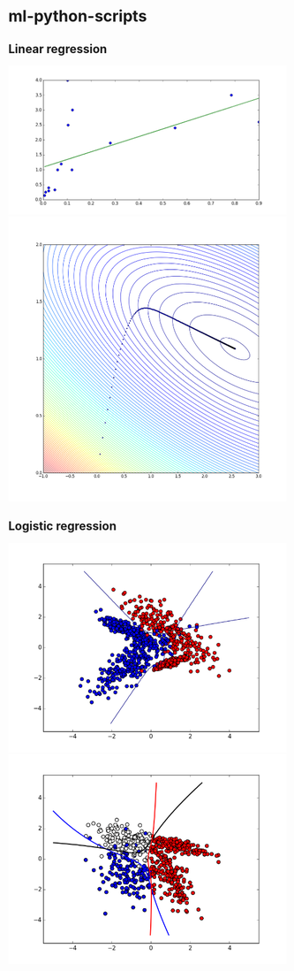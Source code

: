 # ml-python-scripts
## Linear regression
<img src="https://github.com/nicovaras/ml-python-scripts/blob/master/linear_regression1.png" width=600px>
<img src="https://github.com/nicovaras/ml-python-scripts/blob/master/linear_regression2.png" width=600px>

## Logistic regression
<img src="https://github.com/nicovaras/ml-python-scripts/blob/master/logistic_regression.png" width=600px>
<img src="https://github.com/nicovaras/ml-python-scripts/blob/master/multi_log.png" width=600px>
